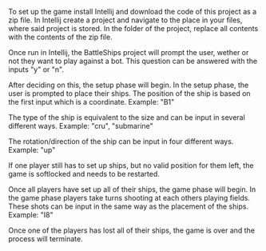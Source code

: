 To set up the game install Intellij and download the code of this project as a zip file. 
In Intellij create a project and navigate to the place in your files, where said project is stored. 
In the folder of the project, replace all contents with the contents of the zip file. 

Once run in Intellij, the BattleShips project will prompt the user, wether or not they want to play against a bot. 
This question can be answered with the inputs "y" or "n". 

After deciding on this, the setup phase will begin. 
In the setup phase, the user is prompted to place their ships. 
The position of the ship is based on the first input which is a coordinate. 
Example: "B1"

The type of the ship is equivalent to the size and can be input in several different ways.
Example: "cru", 
         "submarine"

The rotation/direction of the ship can be input in four different ways. 
Example: "up"

If one player still has to set up ships, but no valid position for them left, the game is softlocked and needs to be restarted. 


Once all players have set up all of their ships, the game phase will begin. 
In the game phase players take turns shooting at each others playing fields. 
These shots can be input in the same way as the placement of the ships. 
Example: "I8"


Once one of the players has lost all of their ships, the game is over and the process will terminate.
